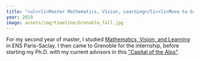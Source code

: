 ```yaml
---
title: "<ul><li>Master Mathematics, Vision, Learning</li><li>Move to Grenoble and start Ph.D.</li></ul>"
year: 2019
image: assets/img/timeline/Grenoble_fall.jpg
---
```

For my second year of master, I studied
[Mathematics, Vision, and Learning](https://www.universite-paris-saclay.fr/en/education/master/mathematics-and-applications/m2-mathematics-vision-learning) in ENS Paris-Saclay.
I then came to Grenoble for the internship, before starting my Ph.D. with my current advisors
in this ["Capital of the Alps"](https://olympics.com/cio/news/grenoble-1968-sacre-de-la-capitale-des-alpes).
